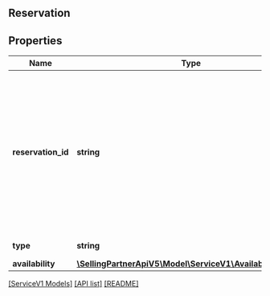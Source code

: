 ## Reservation

## Properties

Name | Type | Description | Notes
------------ | ------------- | ------------- | -------------
**reservation_id** | **string** | Unique identifier for a reservation. If present, it is treated as an update reservation request and will update the corresponding reservation. Otherwise, it is treated as a new create reservation request. | [optional]
**type** | **string** | Type of reservation. |
**availability** | [**\SellingPartnerApiV5\Model\ServiceV1\AvailabilityRecord**](AvailabilityRecord.md) |  |

[[ServiceV1 Models]](../) [[API list]](../../Api) [[README]](../../../README.md)
